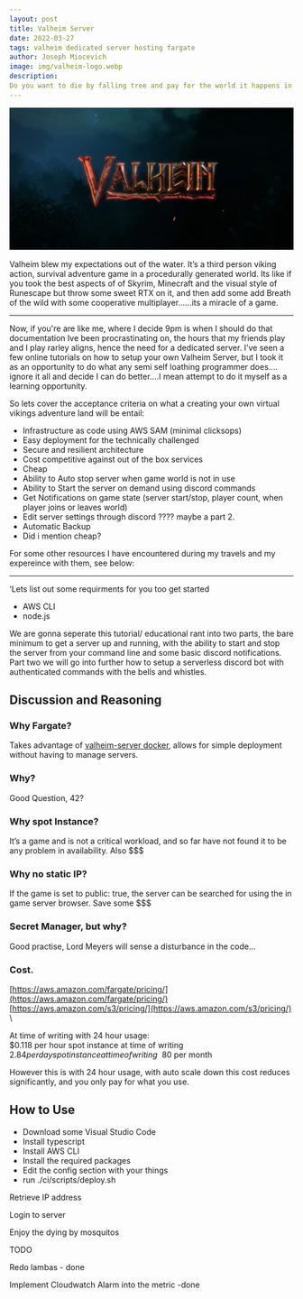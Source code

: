 ```yaml
---
layout: post
title: Valheim Server
date: 2022-03-27
tags: valheim dedicated server hosting fargate
author: Joseph Miocevich
image: img/valheim-logo.webp
description:
Do you want to die by falling tree and pay for the world it happens in! This is the blog for you
---
```


![Header](/img/valheim-logo.webp)

Valheim blew my expectations out of the water. It’s a third person viking action, survival adventure game in a procedurally generated world. Its like if you took the best aspects of of Skyrim, Minecraft and the visual style of Runescape but throw some sweet RTX on it, and then add some add Breath of the wild with some cooperative multiplayer......its a miracle of a game.

---

Now, if you're are like me, where I decide 9pm is when I should do that documentation Ive been procrastinating on, the hours that my friends play and I play rarley aligns, hence the need for a dedicated server. I’ve seen a few online tutorials on how to setup your own Valheim Server, but I took it as an opportunity to do what any semi self loathing programmer does.... ignore it all and decide I can do better....I mean attempt to do it myself as a learning opportunity.

So lets cover the acceptance criteria on what a creating your own virtual vikings adventure land will be entail:

- Infrastructure as code using AWS SAM (minimal clicksops)
- Easy deployment for the technically challenged
- Secure and resilient architecture
- Cost competitive against out of the box services
- Cheap
- Ability to Auto stop server when game world is not in use
- Ability to Start the server on demand using discord commands
- Get Notifications on game state (server start/stop, player count, when player joins or leaves world)
- Edit server settings through discord ???? maybe a part 2.
- Automatic Backup
- Did i mention cheap?

For some other resources I have encountered during my travels and my expereince with them, see below:

---


‘Lets list out some requirments for you too get started

- AWS CLI
- node.js

We are gonna seperate this tutorial/ educational rant into two parts, the bare minimum to get a server up and running, with the ability to start and stop the server from your command line and some basic discord notifications. Part two we will go into further how to setup a serverless discord bot with authenticated commands with the bells and whistles.

## Discussion and Reasoning

### Why Fargate?

Takes advantage of [valheim-server docker](https://github.com/lloesche/valheim-server-docker), allows for simple deployment without having to manage servers.

### Why?

Good Question, 42?

### Why spot Instance?

It’s a game and is not a critical workload, and so far have not found it to be any problem in availability. Also $$$

### Why no static IP?

If the game is set to public: true, the server can be searched for using the in game server browser. Save some $$$

### Secret Manager, but why?

Good practise, Lord Meyers will sense a disturbance in the code...

### Cost.

[https://aws.amazon.com/fargate/pricing/](https://aws.amazon.com/fargate/pricing/) \
[https://aws.amazon.com/s3/pricing/](https://aws.amazon.com/s3/pricing/)  \

At time of writing with 24 hour usage: \
$0.118 per hour spot instance at time of writing \
$2.84 per day spot instance at time of writing \
~$80 per month

However this is with 24 hour usage, with auto scale down this cost reduces significantly, and you only pay for what you use.

## How to Use

- Download some Visual Studio Code
- Install typescript
- Install AWS CLI
- Install the required packages
- Edit the config section with your things
- run ./ci/scripts/deploy.sh

Retrieve IP address

Login to server

Enjoy the dying by mosquitos 

TODO

Redo lambas - done

Implement Cloudwatch Alarm into the metric -done